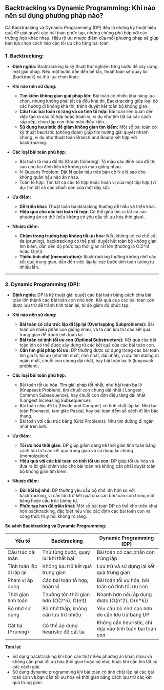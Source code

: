 ## Backtracking vs Dynamic Programming: Khi nào nên sử dụng phương pháp nào?

Cả Backtracking và Dynamic Programming (DP) đều là những kỹ thuật hiệu quả để giải quyết các bài toán phức tạp, nhưng
chúng phù hợp với các trường hợp khác nhau. Hiểu rõ ưu nhược điểm của mỗi phương pháp sẽ giúp bạn lựa chọn cách tiếp cận
tối ưu cho từng bài toán.

### 1. Backtracking:

- **Định nghĩa:** Backtracking là kỹ thuật thử nghiệm từng bước để xây dựng một giải pháp. Nếu một bước dẫn đến bế tắc,
  thuật toán sẽ quay lui (backtrack) và thử lựa chọn khác.

- **Khi nào nên sử dụng:**

    - **Tìm kiếm không gian giải pháp lớn:** Bài toán có nhiều khả năng lựa chọn, nhưng không phải tất cả đều khả thi.
      Backtracking giúp loại bỏ các hướng đi không khả thi, tránh duyệt hết toàn bộ không gian.
    - **Cấu trúc bài toán rõ ràng và có tính tổ hợp:** Bài toán liên quan đến việc tạo ra các tổ hợp hoặc hoán vị, ví dụ
      như tìm tất cả các cách sắp xếp, chọn tập con thỏa mãn điều kiện.
    - **Sử dụng heuristic để giảm không gian tìm kiếm:** Một số bài toán có kỹ thuật heuristic (phỏng đoán) giúp tìm
      hướng giải quyết nhanh chóng, ví dụ như thuật toán Branch and Bound kết hợp với backtracking.

- **Các loại bài toán phù hợp:**

    - Bài toán tô màu đồ thị (Graph Coloring): Tô màu các đỉnh của đồ thị sao cho hai đỉnh liền kề không có màu giống
      nhau.
    - N-Queens Problem: Đặt N quân hậu trên bàn cờ N x N sao cho không quân hậu nào ăn nhau.
    - Toán tổ hợp: Tìm tất cả các tổ hợp hoặc hoán vị của một tập hợp (ví dụ: tìm tất cả các chuỗi con của một dãy số).

- **Ưu điểm:**

    - **Dễ triển khai:** Thuật toán backtracking thường dễ hiểu và triển khai.
    - **Hiệu quả cho các bài toán tổ hợp:** Có thể giúp tìm ra tất cả các phương án có thể (nếu không có yêu cầu tối ưu
      hóa thời gian).

- **Nhược điểm:**
    - **Chậm trong trường hợp không tối ưu hóa:** Nếu không có cơ chế cắt tỉa (pruning), backtracking có thể phải duyệt
      hết toàn bộ không gian tìm kiếm, dẫn đến độ phức tạp thời gian rất lớn (thường là O(2^n) hoặc O(n!)).
    - **Thiếu tính nhớ (memoization):** Backtracking thường không nhớ các kết quả trung gian, dẫn đến việc lặp lại các
      bước tính toán tương tự nhiều lần.

---

### 2. Dynamic Programming (DP):

- **Định nghĩa:** DP là kỹ thuật giải quyết các bài toán bằng cách chia bài toán lớn thành các bài toán con nhỏ hơn. Kết
  quả của các bài toán con được lưu trữ để tránh tính toán lại, từ đó giảm độ phức tạp.

- **Khi nào nên sử dụng:**

    - **Bài toán có cấu trúc lặp đi lặp lại (Overlapping Subproblems):** Bài toán có nhiều phần con giống nhau, và ta
      cần lưu trữ các kết quả trung gian để tránh tính toán lại.
    - **Bài toán có tính tối ưu con (Optimal Substructure):** Kết quả của bài toán lớn có thể được xây dựng từ các kết
      quả của các bài toán con.
    - **Cần tìm giải pháp tối ưu:** DP thường được sử dụng trong các bài toán tìm giá trị tối ưu (như lớn nhất, nhỏ
      nhất, dài nhất), ví dụ: tìm đường đi ngắn nhất, chuỗi con chung dài nhất, hay bài toán ba lô (knapsack problem).

- **Các loại bài toán phù hợp:**

    - Bài toán tối ưu hóa: Tìm giải pháp tốt nhất, như bài toán ba lô (Knapsack Problem), tìm chuỗi con chung dài nhất (
      Longest Common Subsequence), hay chuỗi con đơn điệu tăng dài nhất (Longest Increasing Subsequence).
    - Bài toán chia để trị (Divide and Conquer) có tính chất lặp lại: Như bài toán Fibonacci, tam giác Pascal, hay bài
      toán đếm số cách đi lên bậc thang.
    - Bài toán với cấu trúc bảng (Grid Problems): Như tìm đường đi ngắn nhất trên lưới.

- **Ưu điểm:**

    - **Tối ưu hóa thời gian:** DP giúp giảm đáng kể thời gian tính toán bằng cách lưu trữ các kết quả trung gian và sử
      dụng lại chúng (memoization).
    - **Hiệu quả với các bài toán có tính tối ưu con:** DP giúp tối ưu hóa và đưa ra lời giải chính xác cho bài toán mà
      không cần phải duyệt toàn bộ không gian tìm kiếm.

- **Nhược điểm:**
    - **Đòi hỏi bộ nhớ:** DP thường yêu cầu bộ nhớ lớn hơn so với backtracking, vì cần lưu trữ kết quả của các bài toán
      con trong một bảng hoặc cấu trúc tương tự.
    - **Phức tạp hơn để triển khai:** Một số bài toán DP có thể khó triển khai hơn backtracking, đặc biệt nếu việc xác
      định các bài toán con và công thức truy hồi không rõ ràng.

**So sánh Backtracking và Dynamic Programming:**

| Yếu tố                   | Backtracking                             | Dynamic Programming (DP)                                |
|--------------------------|------------------------------------------|---------------------------------------------------------|
| Cấu trúc bài toán        | Thử từng bước, quay lui khi thất bại     | Bài toán có các phần con trùng lặp                      |
| Tính toán lặp đi lặp lại | Không lưu trữ kết quả trung gian         | Lưu trữ và sử dụng lại kết quả trung gian               |
| Phạm vi áp dụng          | Các bài toán tổ hợp, hoán vị             | Bài toán tối ưu hóa, bài toán có tính tối ưu con        |
| Thời gian tính toán      | Thường tốn thời gian hơn (O(2^n), O(n!)) | Nhanh hơn nếu áp dụng được (O(n^2), O(n\*k))            |
| Bộ nhớ sử dụng           | Bộ nhớ thấp, không cần lưu trữ nhiều     | Yêu cầu bộ nhớ cao hơn do cần lưu trữ bảng DP           |
| Cắt tỉa (Pruning)        | Có thể áp dụng heuristic để cắt tỉa      | Không cần heuristic, chỉ dựa vào tính toán bài toán con |

**Tóm lại:**

- Sử dụng backtracking khi bạn cần thử nhiều phương án khác nhau và không cần phải tối ưu hóa thời gian hoặc bộ nhớ,
  hoặc khi cần tìm tất cả các cách giải.
- Sử dụng dynamic programming khi bài toán có tính chất lặp lại các bài toán con và bạn cần tối ưu hóa về thời gian bằng
  cách lưu trữ các kết quả trung gian.
